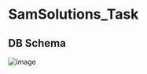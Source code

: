 # SamSolutions_Task
 ## DB Schema
![image](https://user-images.githubusercontent.com/44998184/150436690-ee8c8698-decf-4b70-9f9e-18b4f0496f79.png)
